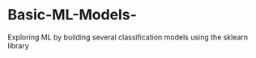 # Basic-ML-Models-
Exploring ML by building several classification models using the sklearn library
